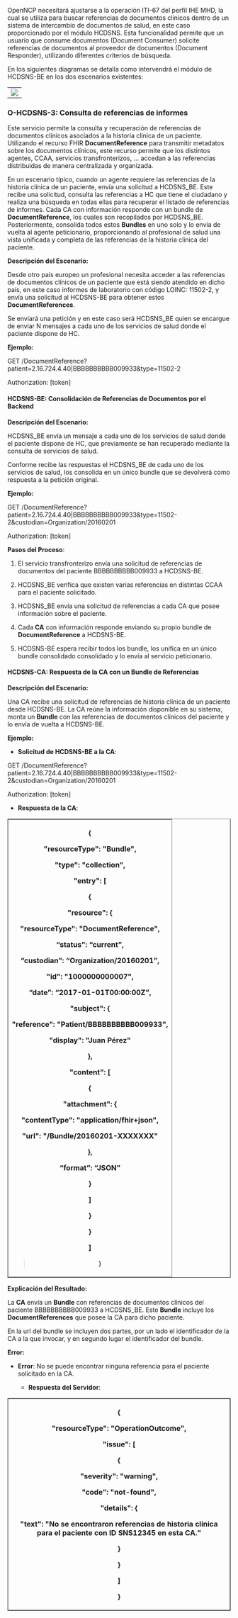 <p>OpenNCP necesitará ajustarse a la operación ITI-67 del perfil IHE
MHD, la cual se utiliza para buscar referencias de documentos clínicos
dentro de un sistema de intercambio de documentos de salud, en este caso
proporcionado por el módulo HCDSNS. Esta funcionalidad permite que un
usuario que consume documentos (Document Consumer) solicite referencias
de documentos al proveedor de documentos (Document Responder),
utilizando diferentes criterios de búsqueda.</p>
<p>En los siguientes diagramas se detalla como intervendrá el módulo de
HCDSNS-BE en los dos escenarios existentes:</p>
<table><tr><td><img src="imagen1.png"/></td></tr></table>
<h3 id="o-hcdsns-3-consulta-de-referencias-de-informes-3">O-HCDSNS-3:
Consulta de referencias de informes</h3>
<p>Este servicio permite la consulta y recuperación de referencias de
documentos clínicos asociados a la historia clínica de un paciente.
Utilizando el recurso FHIR <strong>DocumentReference</strong> para
transmitir metadatos sobre los documentos clínicos, este recurso permite
que los distintos agentes, CCAA, servicios transfronterizos, … accedan a
las referencias distribuidas de manera centralizada y organizada.</p>
<p>En un escenario típico, cuando un agente requiere las referencias de
la historia clínica de un paciente, envía una solicitud a HCDSNS_BE.
Este recibe una solicitud, consulta las referencias a HC que tiene el
ciudadano y realiza una búsqueda en todas ellas para recuperar el
listado de referencias de informes. Cada CA con información responde con
un bundle de <strong>DocumentReference</strong>, los cuales son
recopilados por HCDSNS_BE. Posteriormente, consolida todos estos
<strong>Bundles</strong> en uno solo y lo envía de vuelta al agente
peticionario, proporcionando al profesional de salud una vista unificada
y completa de las referencias de la historia clínica del paciente.</p>


<p><strong>Descripción del Escenario:</strong></p>
<p>Desde otro país europeo un profesional necesita acceder a las
referencias de documentos clínicos de un paciente que está siendo
atendido en dicho país, en este caso informes de laboratorio con código
LOINC: 11502-2, y envía una solicitud al HCDSNS-BE para obtener estos
<strong>DocumentReferences</strong>.</p>
<p>Se enviará una petición y en este caso será HCDSNS_BE quien se
encargue de enviar N mensajes a cada uno de los servicios de salud donde
el paciente dispone de HC.</p>
<p><strong>Ejemplo:</strong></p>
<p>GET
/DocumentReference?patient=2.16.724.4.40|BBBBBBBBBB009933&amp;type=11502-2</p>
<p>Authorization: [token]</p>
<h4
id="hcdsns-be-consolidación-de-referencias-de-documentos-por-el-backend-1">HCDSNS-BE:
Consolidación de Referencias de Documentos por el Backend</h4>
<p><strong>Descripción del Escenario:</strong></p>
<p>HCDSNS_BE envía un mensaje a cada uno de los servicios de salud donde
el paciente dispone de HC, que previamente se han recuperado mediante la
consulta de servicios de salud.</p>
<p>Conforme recibe las respuestas el HCDSNS_BE de cada uno de los
servicios de salud, los consolida en un único bundle que se devolverá
como respuesta a la petición original.</p>
<p><strong>Ejemplo:</strong></p>
<p>GET
/DocumentReference?patient=2.16.724.4.40|BBBBBBBBBB009933&amp;type=11502-2&amp;custodian=Organization/20160201</p>
<p>Authorization: [token]</p>
<p><strong>Pasos del Proceso</strong>:</p>
<ol type="1">
<li><p>El servicio transfronterizo envía una solicitud de referencias de
documentos del paciente BBBBBBBBBB009933 a HCDSNS-BE.</p></li>
<li><p>HCDSNS_BE verifica que existen varias referencias en distintas
CCAA para el paciente solicitado.</p></li>
<li><p>HCDSNS_BE envía una solicitud de referencias a cada CA que posee
información sobre el paciente.</p></li>
<li><p>Cada <strong>CA</strong> con información responde enviando su
propio bundle de <strong>DocumentReference</strong> a
HCDSNS-BE.</p></li>
<li><p>HCDSNS-BE espera recibir todos los bundle, los unifica en un
único bundle consolidado consolidado y lo envía al servicio
peticionario.</p></li>
</ol>
<h4
id="hcdsns-ca-respuesta-de-la-ca-con-un-bundle-de-referencias-1">HCDSNS-CA:
Respuesta de la CA con un Bundle de Referencias</h4>
<p><strong>Descripción del Escenario:</strong></p>
<p>Una CA recibe una solicitud de referencias de historia clínica de un
paciente desde HCDSNS-BE. La CA reúne la información disponible en su
sistema, monta un <strong>Bundle</strong> con las referencias de
documentos clínicos del paciente y lo envía de vuelta a HCDSNS-BE.</p>
<p><strong>Ejemplo:</strong></p>
<ul>
<li><p><strong>Solicitud de HCDSNS-BE a la CA</strong>:</p></li>
</ul>
<p>GET
/DocumentReference?patient=2.16.724.4.40|BBBBBBBBBB009933&amp;type=11502-2&amp;custodian=Organization/20160201</p>
<p>Authorization: [token]</p>
<ul>
<li><p><strong>Respuesta de la CA</strong>:</p></li>
</ul>
<table border="1">
<colgroup>
<col style="width: 100%" />
</colgroup>
<thead>
<tr>
<th><p>{</p>
<p>"resourceType": "Bundle",</p>
<p>"type": "collection",</p>
<p>"entry": [</p>
<p>{</p>
<p>"resource": {</p>
<p>"resourceType": "DocumentReference",</p>
<p>“status”: “current”,</p>
<p>“custodian”: “Organization/20160201”,</p>
<p>"id": "1000000000007",</p>
<p>“date”: “2017-01-01T00:00:00Z”,</p>
<p>"subject": {</p>
<p>"reference": "Patient/BBBBBBBBBB009933",</p>
<p>"display": "Juan Pérez"</p>
<p>},</p>
<p>"content": [</p>
<p>{</p>
<p>"attachment": {</p>
<p>"contentType": "application/fhir+json",</p>
<p>"url": "/Bundle/<strong>20160201-XXXXXXX</strong>"</p>
<p>},</p>
<p>“format”: “JSON”</p>
<p>}</p>
<p>]</p>
<p>}</p>
<p>}</p>
<p>]</p>
<blockquote>
<p>}</p>
</blockquote></th>
</tr>
</thead>
<tbody>
</tbody>
</table>
<p><strong>Explicación del Resultado:</strong></p>
<p>La <strong>CA</strong> envía un <strong>Bundle</strong> con
referencias de documentos clínicos del paciente BBBBBBBBBB009933 a
HCDSNS_BE. Este <strong>Bundle</strong> incluye los
<strong>DocumentReferences</strong> que posee la CA para dicho
paciente.</p>
<p>En la url del bundle se incluyen dos partes, por un lado el
identificador de la CA a la que invocar, y en segundo lugar el
identificador del bundle.</p>
<p><strong>Error:</strong></p>
<ul>
<li><p><strong>Error</strong>: No se puede encontrar ninguna referencia
para el paciente solicitado en la CA.</p>
<ul>
<li><p><strong>Respuesta del Servidor</strong>:</p></li>
</ul></li>
</ul>
<table border="1">
<colgroup>
<col style="width: 100%" />
</colgroup>
<thead>
<tr>
<th><p>{</p>
<p>"resourceType": "OperationOutcome",</p>
<p>"issue": [</p>
<p>{</p>
<p>"severity": "warning",</p>
<p>"code": "not-found",</p>
<p>"details": {</p>
<p>"text": "No se encontraron referencias de historia clínica para el
paciente con ID SNS12345 en esta CA."</p>
<p>}</p>
<p>}</p>
<p>]</p>
<p>}</p></th>
</tr>
</thead>
<tbody>
</tbody>
</table>
